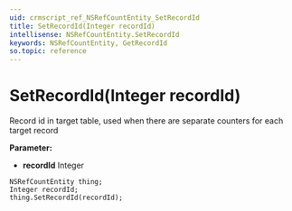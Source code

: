 ```yaml
---
uid: crmscript_ref_NSRefCountEntity_SetRecordId
title: SetRecordId(Integer recordId)
intellisense: NSRefCountEntity.SetRecordId
keywords: NSRefCountEntity, GetRecordId
so.topic: reference
---
```


# SetRecordId(Integer recordId)

Record id in target table, used when there are separate counters for each target record

**Parameter:** 
* **recordId** Integer

```crmscript
NSRefCountEntity thing;
Integer recordId;
thing.SetRecordId(recordId);
```


